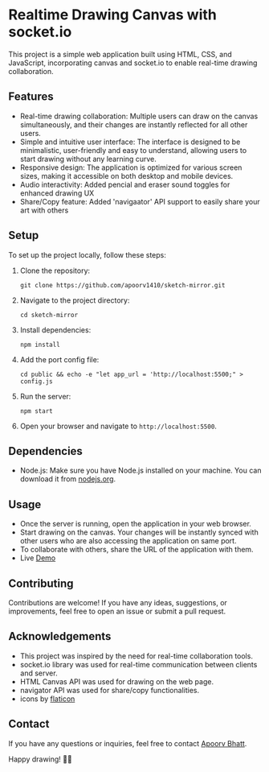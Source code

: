 # Realtime Drawing Canvas with socket.io

This project is a simple web application built using HTML, CSS, and JavaScript, incorporating canvas and socket.io to enable real-time drawing collaboration.

## Features

- Real-time drawing collaboration: Multiple users can draw on the canvas simultaneously, and their changes are instantly reflected for all other users.
- Simple and intuitive user interface: The interface is designed to be minimalistic, user-friendly and easy to understand, allowing users to start drawing without any learning curve.
- Responsive design: The application is optimized for various screen sizes, making it accessible on both desktop and mobile devices.
- Audio interactivity: Added pencial and eraser sound toggles for enhanced drawing UX
- Share/Copy feature: Added 'navigaator' API support to easily share your art with others

## Setup

To set up the project locally, follow these steps:

1. Clone the repository:

   ```
   git clone https://github.com/apoorv1410/sketch-mirror.git
   ```

2. Navigate to the project directory:

   ```
   cd sketch-mirror
   ```

3. Install dependencies:

   ```
   npm install
   ```

4. Add the port config file:
   ```
   cd public && echo -e "let app_url = 'http://localhost:5500;" > config.js
   ```

5. Run the server:

   ```
   npm start
   ```

6. Open your browser and navigate to `http://localhost:5500`.

## Dependencies

- Node.js: Make sure you have Node.js installed on your machine. You can download it from [nodejs.org](https://nodejs.org/).

## Usage

- Once the server is running, open the application in your web browser.
- Start drawing on the canvas. Your changes will be instantly synced with other users who are also accessing the application on same port.
- To collaborate with others, share the URL of the application with them.
- Live [Demo](https://sketch-mirror-production.up.railway.app/)

## Contributing

Contributions are welcome! If you have any ideas, suggestions, or improvements, feel free to open an issue or submit a pull request.

## Acknowledgements

- This project was inspired by the need for real-time collaboration tools.
- socket.io library was used for real-time communication between clients and server.
- HTML Canvas API was used for drawing on the web page.
- navigator API was used for share/copy functionalities.
- icons by [flaticon](https://www.flaticon.com/)

## Contact

If you have any questions or inquiries, feel free to contact [Apoorv Bhatt](bhattapoorv29@gmail.com).

Happy drawing! 🎨✨
